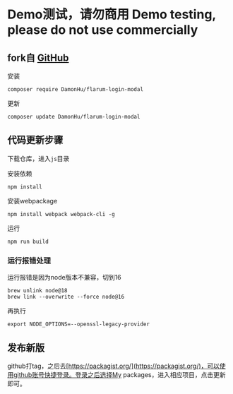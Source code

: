 # Demo测试，请勿商用 Demo testing, please do not use commercially



## fork自 [GitHub](https://github.com/v17development/flarum-third-party-login-only)

安装

```
composer require DamonHu/flarum-login-modal
```

更新

```
composer update DamonHu/flarum-login-modal
```

## 代码更新步骤

下载仓库，进入`js`目录 

安装依赖

```
npm install 
```

安装webpackage

```
npm install webpack webpack-cli -g
```

运行

```
npm run build
```

### 运行报错处理

运行报错是因为node版本不兼容，切到16

```
brew unlink node@18
brew link --overwrite --force node@16
```

再执行

```
export NODE_OPTIONS=--openssl-legacy-provider
```

## 发布新版

github打tag，之后去[https://packagist.org/](https://packagist.org/)，可以使用github账号快捷登录。登录之后选择My packages，进入相应项目，点击更新即可。